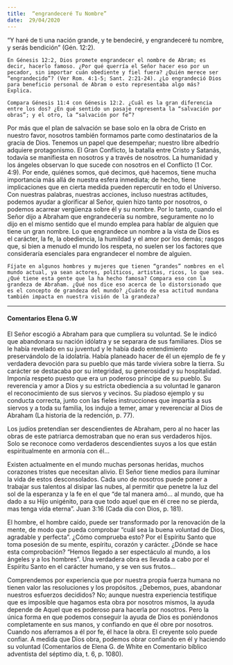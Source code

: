 ```yaml
---
title:  “engrandeceré Tu Nombre”
date:  29/04/2020
---
```


“Y haré de ti una nación grande, y te bendeciré, y engrandeceré tu nombre, y serás bendición” (Gén. 12:2).

`En Génesis 12:2, Dios promete engrandecer el nombre de Abram; es decir, hacerlo famoso. ¿Por qué querría el Señor hacer eso por un pecador, sin importar cuán obediente y fiel fuera? ¿Quién merece ser “engrandecido”? (Ver Rom. 4:1-5; Sant. 2:21-24). ¿Lo engrandeció Dios para beneficio personal de Abram o esto representaba algo más? Explica.`

`Compara Génesis 11:4 con Génesis 12:2. ¿Cuál es la gran diferencia entre los dos? ¿En qué sentido un pasaje representa la “salvación por obras”; y el otro, la “salvación por fe”?`

Por más que el plan de salvación se base solo en la obra de Cristo en nuestro favor, nosotros también formamos parte como destinatarios de la gracia de Dios. Tenemos un papel que desempeñar; nuestro libre albedrío adquiere protagonismo. El Gran Conflicto, la batalla entre Cristo y Satanás, todavía se manifiesta en nosotros y a través de nosotros. La humanidad y los ángeles observan lo que sucede con nosotros en el Conflicto (1 Cor. 4:9). Por ende, quiénes somos, qué decimos, qué hacemos, tiene mucha importancia más allá de nuestra esfera inmediata; de hecho, tiene implicaciones que en cierta medida pueden repercutir en todo el Universo. Con nuestras palabras, nuestras acciones, incluso nuestras actitudes, podemos ayudar a glorificar al Señor, quien hizo tanto por nosotros, o podemos acarrear vergüenza sobre él y su nombre. Por lo tanto, cuando el Señor dijo a Abraham que engrandecería su nombre, seguramente no lo dijo en el mismo sentido que el mundo emplea para hablar de alguien que tiene un gran nombre. Lo que engrandece un nombre a la vista de Dios es el carácter, la fe, la obediencia, la humildad y el amor por los demás; rasgos que, si bien a menudo el mundo los respeta, no suelen ser los factores que consideraría esenciales para engrandecer el nombre de alguien.

`Fíjate en algunos hombres y mujeres que tienen “grandes” nombres en el mundo actual, ya sean actores, políticos, artistas, ricos, lo que sea. ¿Qué tiene esta gente que la ha hecho famosa? Compara eso con la grandeza de Abraham. ¿Qué nos dice eso acerca de lo distorsionado que es el concepto de grandeza del mundo? ¿Cuánto de esa actitud mundana también impacta en nuestra visión de la grandeza?`

---

#### Comentarios Elena G.W

El Señor escogió a Abraham para que cumpliera su voluntad. Se le indicó que abandonara su nación idólatra y se separara de sus familiares. Dios se le había revelado en su juventud y le había dado entendimiento preservándolo de la idolatría. Había planeado hacer de él un ejemplo de fe y verdadera devoción para su pueblo que más tarde viviera sobre la tierra. Su carácter se destacaba por su integridad, su generosidad y su hospitalidad. Imponía respeto puesto que era un poderoso príncipe de su pueblo. Su reverencia y amor a Dios y su estricta obediencia a su voluntad le ganaron el reconocimiento de sus siervos y vecinos. Su piadoso ejemplo y su conducta correcta, junto con las fieles instrucciones que impartía a sus siervos y a toda su familia, los indujo a temer, amar y reverenciar al Dios de Abraham (La historia de la redención, p. 77).

Los judíos pretendían ser descendientes de Abraham, pero al no hacer las obras de este patriarca demostraban que no eran sus verdaderos hijos. Solo se reconoce como verdaderos descendientes suyos a los que están espiritualmente en armonía con él…

Existen actualmente en el mundo muchas personas heridas, muchos corazones tristes que necesitan alivio. El Señor tiene medios para iluminar la vida de estos desconsolados. Cada uno de nosotros puede poner a trabajar sus talentos al disipar las nubes, al permitir que penetre la luz del sol de la esperanza y la fe en el que “de tal manera amó… al mundo, que ha dado a su Hijo unigénito, para que todo aquel que en él cree no se pierda, mas tenga vida eterna”. Juan 3:16 (Cada día con Dios, p. 181).

El hombre, el hombre caído, puede ser transformado por la renovación de la mente, de modo que pueda comprobar “cuál sea la buena voluntad de Dios, agradable y perfecta”. ¿Cómo comprueba esto? Por el Espíritu Santo que toma posesión de su mente, espíritu, corazón y carácter. ¿Dónde se hace esta comprobación? “Hemos llegado a ser espectáculo al mundo, a los ángeles y a los hombres”. Una verdadera obra es llevada a cabo por el Espíritu Santo en el carácter humano, y se ven sus frutos…

Comprendemos por experiencia que por nuestra propia fuerza humana no tienen valor las resoluciones y los propósitos. ¿Debemos, pues, abandonar nuestros esfuerzos decididos? No; aunque nuestra experiencia testifique que es imposible que hagamos esta obra por nosotros mismos, la ayuda depende de Aquel que es poderoso para hacerla por nosotros. Pero la única forma en que podemos conseguir la ayuda de Dios es poniéndonos completamente en sus manos, y confiando en que él obre por nosotros. Cuando nos aferramos a él por fe, él hace la obra. El creyente solo puede confiar. A medida que Dios obra, podemos obrar confiando en él y haciendo su voluntad (Comentarios de Elena G. de White en Comentario bíblico adventista del séptimo día, t. 6, p. 1080).